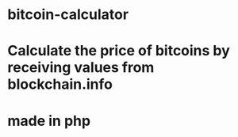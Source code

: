 # bitcoin-calculator
# Calculate the price of bitcoins by receiving values from blockchain.info
# made in php